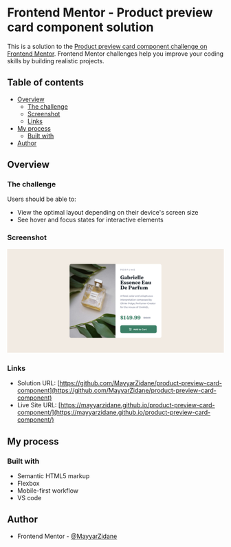 # Frontend Mentor - Product preview card component solution

This is a solution to the [Product preview card component challenge on Frontend Mentor](https://www.frontendmentor.io/challenges/product-preview-card-component-GO7UmttRfa). Frontend Mentor challenges help you improve your coding skills by building realistic projects. 

## Table of contents

- [Overview](#overview)
  - [The challenge](#the-challenge)
  - [Screenshot](#screenshot)
  - [Links](#links)
- [My process](#my-process)
  - [Built with](#built-with)
- [Author](#author)


## Overview

### The challenge

Users should be able to:

- View the optimal layout depending on their device's screen size
- See hover and focus states for interactive elements

### Screenshot

![](./screenshot.png)

### Links

- Solution URL: [https://github.com/MayyarZidane/product-preview-card-component](https://github.com/MayyarZidane/product-preview-card-component)
- Live Site URL: [https://mayyarzidane.github.io/product-preview-card-component/](https://mayyarzidane.github.io/product-preview-card-component/)

## My process

### Built with

- Semantic HTML5 markup
- Flexbox
- Mobile-first workflow
- VS code

## Author

- Frontend Mentor - [@MayyarZidane](https://www.frontendmentor.io/profile/MayyarZidane)
